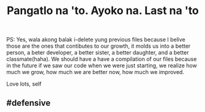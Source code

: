 <h1 align = "center"><b> Pangatlo na 'to. Ayoko na. Last na 'to </b></h1>
<br>
<p>PS: Yes, wala akong balak i-delete yung previous files because I belive those are the ones that contibutes to our growth, it molds us into a better person, a beter developer,
a better sister, a better daughter, and a better classmate(haha). We should have a have a compilation of our files because in the future if we saw our code when we were just starting, we realize how much we grow, how much we are better now, how much we improved.</p>
<p>Love lots, self</p>
<h2><b>#defensive</b></h2>
